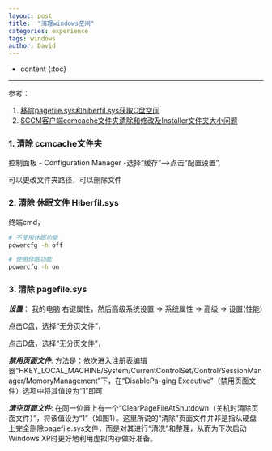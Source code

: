 ```yaml
---
layout: post
title:  "清理windows空间"
categories: experience
tags: windows
author: David
---
```


* content
{:toc}

---

参考：
1. [移除pagefile.sys和hiberfil.sys获取C盘空间](https://www.zhihu.com/tardis/zm/art/87565681?source_id=1003)
2. [SCCM客户端ccmcache文件夹清除和修改及Installer文件夹大小问题](https://blog.51cto.com/lorysun/1952604)



### 1. 清除 ccmcache文件夹

控制面板 - Configuration Manager -选择“缓存”-->点击“配置设置”,

可以更改文件夹路径，可以删除文件

### 2. 清除 休眠文件 Hiberfil.sys

终端cmd，
```bash
# 不使用休眠功能
powercfg -h off

# 使用休眠功能
powercfg -h on
```

### 3. 清除 pagefile.sys

***设置***：
我的电脑 右键属性，然后高级系统设置 -> 系统属性 -> 高级 -> 设置(性能)

点击C盘，选择“无分页文件”，

点击D盘，选择“无分页文件”，

***禁用页面文件***: 方法是：依次进入注册表编辑器“HKEY_LOCAL_MACHINE/System/CurrentControlSet/Control/SessionManager/MemoryManagement”下，在“DisablePa-ging Executive”（禁用页面文件）选项中将其值设为“1”即可

***清空页面文件***: 在同一位置上有一个“ClearPageFileAtShutdown（关机时清除页面文件）”，将该值设为“1”（如图1）。这里所说的“清除”页面文件并非是指从硬盘上完全删除pagefile.sys文件，而是对其进行“清洗”和整理，从而为下次启动Windows XP时更好地利用虚拟内存做好准备。